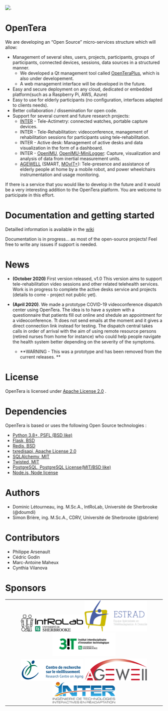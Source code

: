 ![.](https://ga-beacon-279122.nn.r.appspot.com/UA-27707792-8/github-opentera-main?pixel) 

# OpenTera
We are developing an “Open Source” micro-services structure which will allow:
* Management of several sites, users, projects, participants, groups of participants, connected devices, sessions, data sources in a structured manner.
  * We developed a Qt management tool called [OpenTeraPlus](https://github.com/introlab/openteraplus), which is also under developement.
  * A web management interface will be developed in the future.
* Easy and secure deployment on any cloud, dedicated or embedded platform(such as a Raspberry Pi, AWS, Azure)
* Easy to use for elderly participants (no configuration, interfaces adapted to clients needs).
* Better collaboration / dissemination for open code.
* Support for several current and future research projects:
  * [INTER](https://regroupementinter.com/) - Tele-Actimetry: connected watches, portable capture devices. 
  * INTER - Tele-Rehabilitation: videoconference, management of rehabilitation sessions for participants using tele-rehabilitation. 
  * INTER - Active desk: Management of active desks and data visualization in the form of a dashboard. 
  * INTER - [OpenIMU](https://github.com/introlab/OpenIMU), [OpenIMU-MiniLogger](https://github.com/introlab/OpenIMU-MiniLogger): Capture, visualization and analysis of data from inertial measurement units.
  * [AGEWELL](https://agewell-nce.ca/) (SMART, [MOvIT+](https://github.com/introlab/MOvITPlus)): Tele-presence and assistance of elderly people at home by a mobile robot, and power wheelchairs instrumentation and usage monitoring. 

If there is a service that you would like to develop in the future and it would be a very interesting addition to the OpenTera platform. You are welcome to participate in this effort.

# Documentation and getting started
Detailled information is available in the [wiki](https://github.com/introlab/opentera/wiki)

Documentation is in progress... as most of the open-source projects! Feel free to write any issues if support is needed.

# News
* **(October 2020)**
First version released, v1.0 This version aims to support tele-rehabilitation video sessions and other related telehealth services. Work is in progress to complete the active desks service and projects (details to come - project not public yet). 

* **(April 2020)**. We made a prototype COVID-19 videoconference dispatch center using OpenTera. The idea is to have a system with a questionnaire that patients fill out online and shedule an appointment for a videoconference. Tt does not send emails at the moment and it gives a direct connection link instead for testing. The dispatch central takes calls in order of arrival with the aim of using remote resource persons (retired nurses from home for instance) who could help people navigate the health system better depending on the severity of the symptoms.
  * **WARNING - This was a prototype and has been removed from the current releases. **

# License
OpenTera is licensed under [Apache License 2.0](https://www.apache.org/licenses/LICENSE-2.0.txt) . 

# Dependencies
OpenTera is based or uses the following Open Source technologies :
* [Python 3.8+, PSFL (BSD like)](https://www.python.org)
* [Flask, BSD](http://flask.pocoo.org)
* [Redis, BSD](https://redislabs.com/why-redis/)
* [txredisapi, Apache License 2.0](https://github.com/fiorix/txredisapi) 
* [SQLAlchemy, MIT](https://www.sqlalchemy.org)
* [Twisted, MIT](https://twistedmatrix.com)
* [PostgreSQL,  PostgreSQL License(MIT/BSD like)](https://www.postgresql.org)
* [Node.js, Node license](https://nodejs.org/en/)

# Authors
* Dominic Létourneau, ing. M.Sc.A., IntRoLab, Université de Sherbrooke (@doumdi)
* Simon Brière, ing. M.Sc.A., CDRV, Université de Sherbrooke (@sbriere)

# Contributors
* Philippe Arsenault
* Cédric Godin
* Marc-Antoine Maheux
* Cynthia Vilanova

# Sponsors
<table style="width:100%">
  <tr>
    <td align="center">
        <img src="teraserver/python/services/VideoRehabService/static/images/logos/IntRoLab.png" width="200">
        <img src="teraserver/python/services/VideoRehabService/static/images/logos/Estrad.png" width="200">
        <img src="teraserver/python/services/VideoRehabService/static/images/logos/3IT.png" width="200">
    </td>
  </tr>
  <tr>
    <td align="center">
        <img src="teraserver/python/services/VideoRehabService/static/images/logos/logo_CDRV.png" width="200">
        <img src="teraserver/python/services/VideoRehabService/static/images/logos/AgeWell.png" width="200">
        <img src="teraserver/python/services/VideoRehabService/static/images/logos/INTER.png" width="200">
    </td>
  </tr>
</table>
